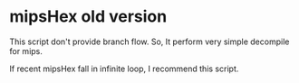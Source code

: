 # mipsHex old version

This script don't provide branch flow. So, It perform very simple decompile for mips.

If recent mipsHex fall in infinite loop, I recommend this script.
